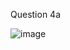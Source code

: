 Question 4a

![image](https://user-images.githubusercontent.com/81623343/134119256-b32fccac-d317-4119-9cbd-b2093805b8cd.png)
